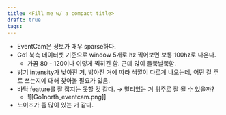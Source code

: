 ```yaml
---
title: <Fill me w/ a compact title>
draft: true
tags:
---
```

- EventCam은 정보가 매우 sparse하다.
- Go1 북측 데이터셋 기준으로 window 5개로 hz 찍어보면 보통 100hz로 나온다. 
	- 가끔 80 - 120이나 이렇게 찍히긴 함. 근데 많이 들쭉날쭉함.
- 밝기 intensity가 낮아진 거, 밝아진 거에 따라 색깔이 다르게 나오는데, 어떤 걸 주로 쓰는지에 대해 찾아볼 필요가 있음.
- 바닥 feature를 잘 잡지는 못할 것 같다. → 멀리있는 거 위주로 잘 될 수 있을까?
	- ![[Go1north_eventcam.png]]
- 노이즈가 좀 많이 있는 거 같다.